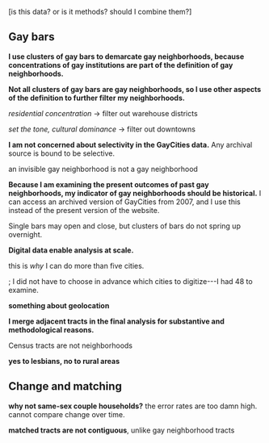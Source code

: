 ---
---

[is this data? or is it methods? should I combine them?]

## Gay bars

**I use clusters of gay bars to demarcate gay neighborhoods, because concentrations of gay institutions are part of the definition of gay neighborhoods.**

**Not all clusters of gay bars are gay neighborhoods, so I use other aspects of the definition to further filter my neighborhoods.**

*residential concentration* -> filter out warehouse districts

*set the tone, cultural dominance* -> filter out downtowns

**I am not concerned about selectivity in the GayCities data.** Any archival source is bound to be selective.

an invisible gay neighborhood is not a gay neighborhood

**Because I am examining the present outcomes of past gay neighborhoods, my indicator of gay neighborhoods should be historical.** I can access an archived version of GayCities from 2007, and I use this instead of the present version of the website.


Single bars may open and close, but clusters of bars do not spring up overnight.

**Digital data enable analysis at scale.**

this is *why* I can do more than five cities.

; I did not have to choose in advance which cities to digitize---I had 48 to examine.


**something about geolocation**

**I merge adjacent tracts in the final analysis for substantive and methodological reasons.**

Census tracts are not neighborhoods

**yes to lesbians, no to rural areas**

## Change and matching

**why not same-sex couple households?** the error rates are too damn high. cannot compare change over time.

**matched tracts are not contiguous**, unlike gay neighborhood tracts
